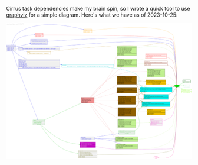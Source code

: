 Cirrus task dependencies make my brain spin, so I wrote a quick tool to use [graphviz](https://graphviz.org/) for a simple diagram. Here's what we have as of 2023-10-25:

![Cirrus Dependencies as of 2023-10-25](cirrus-map.svg)
